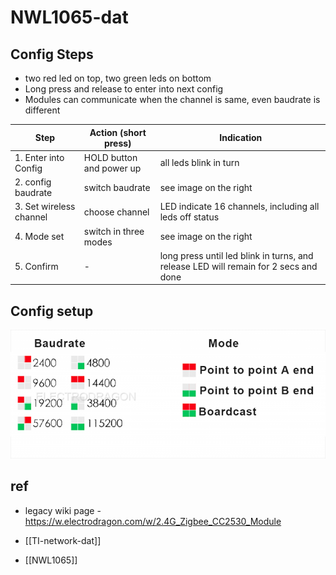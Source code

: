 
# NWL1065-dat

## Config Steps

* two red led on top, two green leds on bottom
* Long press and release to enter into next config
* Modules can communicate when the channel is same, even baudrate is different


| Step                    | Action (short press)     | Indication                                                                           |
| ----------------------- | ------------------------ | ------------------------------------------------------------------------------------ |
| 1. Enter into Config    | HOLD button and power up | all leds blink in turn                                                               |
| 2. config baudrate      | switch baudrate          | see image on the right                                                               |
| 3. Set wireless channel | choose channel           | LED indicate 16 channels, including all leds off status                              |
| 4. Mode set             | switch in three modes    | see image on the right                                                               |
| 5. Confirm              | -                        | long press until led blink in turns, and release LED will remain for 2 secs and done |


## Config setup 

![](2024-05-28-16-59-07.png)


## ref 

- legacy wiki page - https://w.electrodragon.com/w/2.4G_Zigbee_CC2530_Module

- [[TI-network-dat]]

- [[NWL1065]]